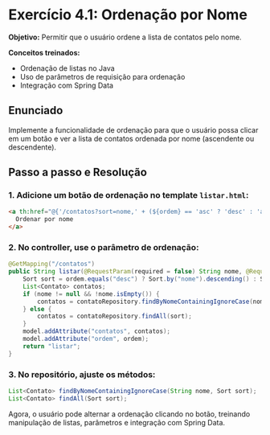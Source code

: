 # Exercício 4.1: Ordenação por Nome

**Objetivo:**
Permitir que o usuário ordene a lista de contatos pelo nome.

**Conceitos treinados:**

- Ordenação de listas no Java
- Uso de parâmetros de requisição para ordenação
- Integração com Spring Data

## Enunciado

Implemente a funcionalidade de ordenação para que o usuário possa clicar em um botão e ver a lista de contatos ordenada por nome (ascendente ou descendente).

## Passo a passo e Resolução

### 1. Adicione um botão de ordenação no template `listar.html`:

```html
<a th:href="@{'/contatos?sort=nome,' + (${ordem} == 'asc' ? 'desc' : 'asc')}">
  Ordenar por nome
</a>
```

### 2. No controller, use o parâmetro de ordenação:

```java
@GetMapping("/contatos")
public String listar(@RequestParam(required = false) String nome, @RequestParam(defaultValue = "asc") String ordem, Model model) {
    Sort sort = ordem.equals("desc") ? Sort.by("nome").descending() : Sort.by("nome").ascending();
    List<Contato> contatos;
    if (nome != null && !nome.isEmpty()) {
        contatos = contatoRepository.findByNomeContainingIgnoreCase(nome, sort);
    } else {
        contatos = contatoRepository.findAll(sort);
    }
    model.addAttribute("contatos", contatos);
    model.addAttribute("ordem", ordem);
    return "listar";
}
```

### 3. No repositório, ajuste os métodos:

```java
List<Contato> findByNomeContainingIgnoreCase(String nome, Sort sort);
List<Contato> findAll(Sort sort);
```

Agora, o usuário pode alternar a ordenação clicando no botão, treinando manipulação de listas, parâmetros e integração com Spring Data.
